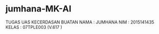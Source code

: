 # jumhana-MK-AI
TUGAS UAS KECERDASAN BUATAN
NAMA    : JUMHANA
NIM     : 2015141435
KELAS   : 07TPLE003 (V.617 )
